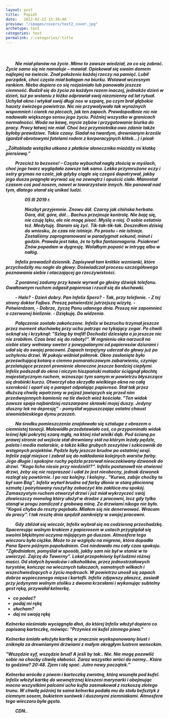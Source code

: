 ```yaml
---
layout: post
title:  Popiół
date:   2022-02-22 15:39:40
preview: "/images/covers/text2_cover.jpg"
archetype: text
categories: text
permalink: /:categories/:title
---
```

<br/>

<h5>

<p style="text-indent: 6%; ">Nie miał planów na życie. Mimo to zawsze wiedział, za co się zabrać. Życie samo się nie namaluje – mawiał. Opiekował się swoim domem najlepiej na świecie. Znał położenie każdej rzeczy na pamięć. Lubił porządek, choć często miał bałagan na biurku. Wstawał wczesnym rankiem. Niebo dopiero co się rozjaśniało lub panowała jeszcze ciemność. Budził się do życia za każdym razem inaczej, jednakże dzień w dzień, tuż po wstaniu z łóżka odprawiał swój niezmienny od lat rytuał. Uchylał okno i  wtykał swój długi nos w szparę, po czym brał głębokie hausty świeżego powietrza. Nic nie przywoływało tak wyraźnych wspomnień i ciarek na plecach, jak ten zapach. Prawdopodbnie nic nie nadawało większego sensu jego życiu. Później wszystko w  granicach normalności. Woda na kawę, mycie zębów i przygotowanie biurka do pracy. Pracy łatwej nie miał. Choć bez przymiotnika owo zdanie także byłoby prawdziwe. Takie czasy. Siadał na twardym, drewnianym krześle (gardził obrotowymi fotelami rodem z korporacyjnych klitek...) i pisał:
</p>

<p><i>
„Żółtoblada wstążka utkana z płatków słonecznika miażdży mi klatkę piersiową.”
</i></p>

<p style="text-indent: 6%; ">Przecież to bezsens! – Często wybuchał nagłą złością w myślach, choć jego twarz wyglądała  zawsze tak samo. Lekko przymrużone oczy i ostry grymas na czole, jak gdyby ciągle się czegoś dopatrywał, jakby jego dusza pragnęła wyrwać się na zewnątrz i opuścić ciało. Mamrotał czasem coś pod nosem, nawet w towarzystwie innych. Nie panował nad tym, dlatego starał się unikać ludzi.



<p style="margin-left: 12%;">05 III 2019 r.<br/>

<p style="margin-left: 12%;">Niezbyt przyjemnie. Znowu dół. Czarny jak chińska herbata. Góra, dół, góra, dół… Bachus przejmuje kontrolę. Nie boję się, nie czuję lęku, ale nie mogę pisać. Myślę o niej. O sobie ostatnio też. Medytuję. Staram się żyć. Tik-tak-tik-tak. Doszedłem dzisiaj do wniosku,  że czas nie istnieje. Po prostu –  nie istnieje. Zostaliśmy zaprogramowani w paradygmat sekund, minut i godzin. Prawda jest taka, że to tylko fantasmagoria. Psiakrew! Znów popadam w dygresję. Wolałbym popaść w intrygę albo w nałóg.


<p style="text-indent: 6%; ">Infelix prowadził dziennik. Zapisywał tam krótkie wzmianki, które przychodziły mu nagle do głowy. Doświadczał procesu szczegółowego poznawania siebie i otaczającej go rzeczywistości.



<p style="text-indent: 6%; ">Z porannej zadumy przy kawie wyrwał go głośny dźwięk telefonu. Gwałtownym ruchem odgasił papierosa i rzucił się do słuchawki.
<p style="text-indent: 6%; ">
- Halo?
- Dzień dobry. Pan Infelix Spero?
- Tak, przy telefonie.
- Z tej strony doktor Fojbos. Proszę potwierdzić jutrzejszą wizytę.
- Potwierdzam,
- Dobrze, życzę Panu udanego dnia. Proszę nie zapomnieć o czerwonej bieliznie.
- Dziękuję. Do widzenia.


<p style="text-indent: 6%; ">Połączenie zostało zakończone. Infelix w bezruchu trzymał jeszcze przez moment słuchawkę przy uchu patrząc na tykający zegar. Po chwili ocknął się i krzyknął: "Szlag by trafił! Dochodzi dziesiąta a ja jeszcze nic nie zrobiłem. Czas brać się do roboty!". W mgnieniu oka narzucił na siebie stary wełniany sweter z powypalanymi od papierosów dziurami i udał się do swojej pracowni. Zapach terpętyny uderzał do głowy już po uchyleniu drzwi. W pokoju widniał półmrok. Okno zasłonięte było prześwitującą kotarą o ciemno pomarańczowym zabarwieniu, czyniąc przelatujące przezeń promienie słoneczne jeszcze bardziej ciepłymi. Infelix podszedł do okna i niczym hiszpański matador ściągnął płachtę majestatycznym ruchem, wznosząc tym samym w powietrzu błyszczące się drobinki kurzu. Otworzył oba skrzydła wielkiego okna na całą szerokość i oparł się o parapet odpalając papierosa. Stał tak przez dłuższą chwilę wpatrzony w pejzaż jawiących się przed nim przedwojennych kamienic na tle dwóch wież kościoła. "Ten widok zawsze spaja najbardziej rozszarpane skrawki mojej duszy. Jedyny słuszny lek na depresję" - pomyślał wypuszczając ostatni chaust siwoniebieskiego dymu przezeń.

<p style="text-indent: 6%; ">Na środku pomieszczenia znajdowała się sztaluga z obrazem o ciemnistej tonacji. Malowidło przedstawiało coś, co przypominało widok leśnej łąki pokrytej szarą mgłą, na któej rósł wielki dąb. Pod ścianą po prawej stronie od wejścia stał drewniany stół na którym leżały pędzle, paleta i media malarskie, a także kilka grubych zeszytów i szkicownik do wstępnych projektów. Pędzle były jeszcze brudne po ostatniej sesji. Infelix zajął miejsce i zabrał się do nakładania kolejnych warstw farby. Jego długie i spokojne ruchy pędzla przerwał nieoczekiwany dzwonek do drzwi. "Kogo licho niesie przy niedzieli!?". Infelix postanowił nie otwierać drzwi, żeby się nie rozpraszać i udał że jest nieobecny, jednak dzwonek rozległ się powtórnie. I po raz kolejny. I kolejny.. "Kurwa, zabije choćby to był sam Bóg". Infelix wytarł brudne od farby dłonie w starą płócienną szmatę i poirytowany ruszył by zobaczyć kto zakłóca mu spokój. Zamaszystym ruchem otworzył drzwi i już miał wykrzyczeć swój złowieszczy monolog który ułożył w drodze z pracowni, lecz gdy tylko stanął w progu zamilczał z grobową miną. Za drzwiami nikogo nie było. "Kogoś chyba do reszty pojebało. Miałem się nie denerwować. Wracam do pracy". I tak resztę dnia spędził zamknięty w swojej pracowni. 

<p style="text-indent: 6%; ">Gdy zbliżał się wieczór, Infelix wybrał się na codzienną przechadzkę. Spacereując wolnym krokiem z papierosem w ustach przyglądał się swoimi błękitnymi oczyma mijającym go duszom. Atmosfera tego wieczoru była ciężka. Może to ze względu na migrene, która dopadła Pana Spero późnym popołudniem. Coś niedawało mu cały czas spokoju. "Zgłodniałem, pomyślał w sposób, jakby sam nie był w stanie w to uwierzyć. Zajrzę do Tawerny". Lokal przepełniony był ludźmi różnej maści. Od stałych bywalców i alkoholików, przez jednostrzałowych turystów, kończąc na wiecznych tułaczach, samotnych wilkach i wszechwiedzących o życiu mędrcach. W powietrzu unosił się zapach dobrze wypieczonego mięsa i kartofli. Infelix zdjąwszy płaszcz, zasiadł przy jedynynm wolnym stoliku z dwoma krzesłami i wykonując subtelny gest ręką, przywołał kelnerkę. 

- co podać?
- podaj mi rękę
- słucham?
- daj mi swoją rękę

Kelnerka nieśmiało wyciągnęła dłoń, do której Infelix włożył dopiero co zapisaną karteczkę, mówiąc: "Przynieś mi kufel zimnego piwa."

Kelnerka śmiało włożyła kartkę w znacznie wyeksponowany biust i zniknęła za drewnianymi drzwiami z małym okrągłym lustrem weneckim.

"Wszędzie syf, wszędzie brud! A jeśli by tak.. Nie. Nie mogę pozowlić sobie na choćby chwilę słabości. Zaraz wszystko wróci do normy.. Która to godzina? 20:48. Zjem i idę spać. Jutro nowy początek."

Kelnerka wróciła z piwem i karteczką zwrotną, którą wsunęła pod kufel. Infelix włożył kartkę do wewnętrznej kieszeni marynarki i obejmując mocno wszystkimi palcami ucho kufla zasmakował z rozkoszą złotego trunu. W chwilę później ta sama kelnerka podała mu do stołu befsztyk z ciemnym sosem, bukietem surówek i duszonymi ziemniakami. Atmosfera tego wieczoru była gęsta.

<p style="text-indent: 6%; ">CDN..
